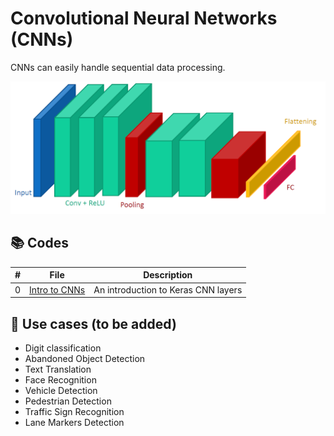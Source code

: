# Convolutional Neural Networks (CNNs)

CNNs can easily handle sequential data processing.

![CNNs](https://github.com/alitourani/deep-learning-from-scratch/blob/main/_content/AliTourani-DeepLearningFromScratch-ConvolutionalNeuralNetwork-CNN.png "CNNs")

## 📚 Codes

| # | File | Description |
| --- | ------------ | ------------ |
| 0 | [Intro to CNNs](https://github.com/alitourani/deep-learning-from-scratch/blob/main/Codes/RNNs/0_KerasConvolutionLayers.ipynb "Intro to CNNs") | An introduction to Keras CNN layers |

## 🧩 Use cases (to be added)
- Digit classification
- Abandoned Object Detection
- Text Translation
- Face Recognition
- Vehicle Detection
- Pedestrian Detection
- Traffic Sign Recognition
- Lane Markers Detection
